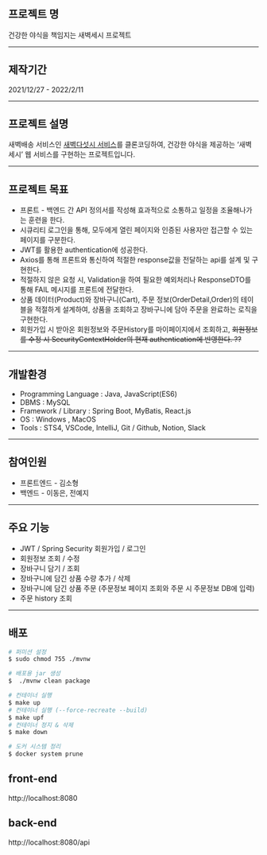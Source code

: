 ## 프로젝트 명

건강한 야식을 책임지는 새벽세시 프로젝트

---

## 제작기간

2021/12/27 - 2022/2/11

---

## 프로젝트 설명

새벽배송 서비스인 [새벽다섯시 서비스](https://www.5am.co.kr/shop/calendar_shop.php)를 클론코딩하여, 건강한 야식을 제공하는 ‘새벽 세시’ 웹 서비스를 구현하는 프로젝트입니다.

---

## 프로젝트 목표

- 프론트 - 백엔드 간 API 정의서를 작성해 효과적으로 소통하고 일정을 조율해나가는 훈련을 한다.
- 시큐리티 로그인을 통해, 모두에게 열린 페이지와 인증된 사용자만 접근할 수 있는 페이지를 구분한다.
- JWT를 활용한 authentication에 성공한다.
- Axios를 통해 프론트와 통신하여 적절한 response값을 전달하는 api를 설계 및 구현한다.
- 적절하지 않은 요청 시, Validation을 하여 필요한 예외처리나 ResponseDTO를 통해 FAIL 메시지를 프론트에 전달한다.
- 상품 데이터(Product)와 장바구니(Cart), 주문 정보(OrderDetail,Order)의 테이블을 적절하게 설계하여, 상품을 조회하고 장바구니에 담아 주문을 완료하는 로직을 구현한다.
- 회원가입 시 받아온 회원정보와 주문History를 마이페이지에서 조회하고, ~~회원정보를 수정 시 SecurityContextHolder의 현재 authentication에 반영한다. ??~~

---

## 개발환경

- Programming Language : Java, JavaScript(ES6)
- DBMS : MySQL
- Framework / Library : Spring Boot, MyBatis, React.js
- OS : Windows , MacOS
- Tools : STS4, VSCode, IntelliJ, Git / Github, Notion, Slack

---

## 참여인원

- 프론트엔드 - 김소형
- 백엔드 - 이동은, 전예지

---

## 주요 기능

- JWT / Spring Security 회원가입 / 로그인
- 회원정보 조회 / 수정
- 장바구니 담기 / 조회
- 장바구니에 담긴 상품 수량 추가 / 삭제
- 장바구니에 담긴 상품 주문 (주문정보 페이지 조회와 주문 시 주문정보 DB에 입력)
- 주문 history 조회

---

## 배포
```bash
# 퍼미션 설정
$ sudo chmod 755 ./mvnw

# 배포용 jar 생성
$  ./mvnw clean package

# 컨테이너 실행
$ make up
# 컨테이너 실행 (--force-recreate --build)
$ make upf
# 컨테이너 정지 & 삭제
$ make down

# 도커 시스템 정리
$ docker system prune
```

## front-end
http://localhost:8080
## back-end
http://localhost:8080/api
